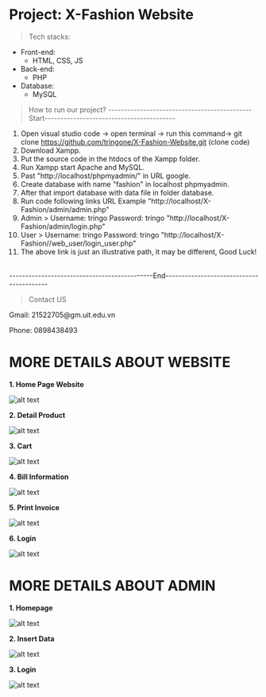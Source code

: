 # Project: X-Fashion Website
>Tech stacks:
* Front-end: 
  - HTML, CSS, JS
* Back-end: 
  - PHP
* Database: 
  - MySQL

>How to run our project?
---------------------------------------------Start-----------------------------------------
1. Open visual studio code -> open terminal -> run this command-> git clone https://github.com/tringone/X-Fashion-Website.git (clone code)
2. Download Xampp.
3. Put the source code in the htdocs of the Xampp folder.
3. Run Xampp start Apache and MySQL.
4. Past "http://localhost/phpmyadmin/" in URL google.
5. Create database with name "fashion" in localhost phpmyadmin.
6. After that import database with data file in folder database.
7. Run code following links URL Example "http://localhost/X-Fashion/admin/admin.php"
8. Admin > Username: tringo Password: tringo "http://localhost/X-Fashion/admin/login.php"
9. User > Username: tringo Password: tringo "http://localhost/X-Fashion//web_user/login_user.php"
10. The above link is just an illustrative path, it may be different, Good Luck!
<br>
---------------------------------------------End-----------------------------------------


>Contact US
<p>Gmail: 21522705@gm.uit.edu.vn</p>
<p>Phone: 0898438493</p>

# MORE DETAILS ABOUT WEBSITE
**1. Home Page Website**

![alt text](./img_detail_git/homepage.png)

**2. Detail Product**

![alt text](./img_detail_git/details_product.png)

**3. Cart**

![alt text](./img_detail_git/cart.png)

**4. Bill Information**

![alt text](./img_detail_git/infor_bill.png)

**5. Print Invoice**

![alt text](./img_detail_git/invoice.png)

**6. Login**

![alt text](./img_detail_git/login_website.png)

# MORE DETAILS ABOUT ADMIN

**1. Homepage**

![alt text](./img_detail_git/admin_invoice.png)

**2. Insert Data**

![alt text](./img_detail_git/insert_data.png)

**3. Login**

![alt text](./img_detail_git/login_admin.png)
